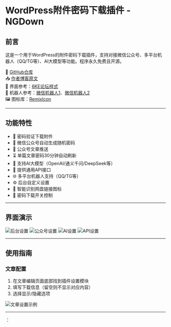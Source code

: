 # WordPress附件密码下载插件 - NGDown

## 前言

这是一个用于WordPress的附件密码下载插件，支持对接微信公众号、多平台机器人（QQ/TG等）、AI大模型等功能。程序永久免费且开源。

🔗 [GitHub仓库](https://github.com/naigoucn/ngdown)  
📥 [作者博客原文](https://www.naigou.cn/ngdown)  
🎨 界面参考：[6KE论坛样式](https://6ke.li/forum-post/1048.html)  
🤖 机器人参考：[微信机器人1](http://github.com/wangvsa/wechat-robot)、[微信机器人2](https://github.com/shiheme/wechat-robot-guoqing)  
🖼️ 图标库：[RemixIcon](https://remixicon.com)

---

## 功能特性

- 🔑 密码验证下载附件
- 🤖 微信公众号自动生成随机密码
- 📰 公众号文章推送
- ⏳ 单篇文章密码30分钟自动刷新
- 🧠 支持AI大模型（OpenAI/通义千问/DeepSeek等）
- 🔌 提供通用API接口
- 🌐 多平台机器人支持（QQ/TG等）
- ⚙️ 后台自定义设置
- 📁 智能识别网盘链接图标
- 🚦 密码下载开关控制

---

## 界面演示

![后台设置](https://ttimg.cn/cdn/naigou_cn/2025/02/20250225111059803.png)
![公众号设置](https://ttimg.cn/cdn/naigou_cn/2025/02/20250225111145932.png)
![AI设置](https://ttimg.cn/cdn/naigou_cn/2025/02/20250225111924815.png)
![API设置](https://ttimg.cn/cdn/naigou_cn/2025/02/20250225112358893.png)

---

## 使用指南

### 文章配置

1. 在文章编辑页面底部找到插件设置模块
2. 填写下载信息（留空则不显示对应内容）
3. 选择显示/隐藏选项

![文章设置示例](https://ttimg.cn/cdn/naigou_cn/2025/02/20250225112506405.png)

---
：
